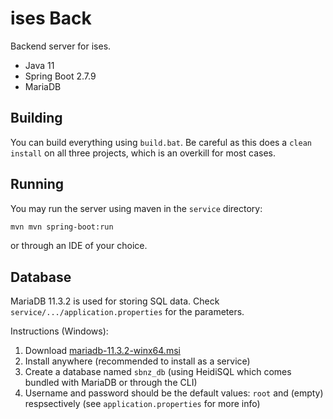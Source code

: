# ises Back

Backend server for ises.

- Java 11
- Spring Boot 2.7.9
- MariaDB

## Building

You can build everything using `build.bat`. Be careful as this does a `clean
install` on all three projects, which is an overkill for most cases.

## Running

You may run the server using maven in the `service` directory:

```bash
mvn mvn spring-boot:run
```

or through an IDE of your choice.

## Database

MariaDB 11.3.2 is used for storing SQL data.
Check `service/.../application.properties` for the parameters.

Instructions (Windows):

1. Download [mariadb-11.3.2-winx64.msi](https://mariadb.org/download/?t=mariadb&p=mariadb&r=11.3.2&os=windows&cpu=x86_64&pkg=msi&mirror=bme)
2. Install anywhere (recommended to install as a service)
3. Create a database named `sbnz_db` (using HeidiSQL which comes bundled with MariaDB or through the CLI)
4. Username and password should be the default values: `root` and (empty) respsectively (see `application.properties` for more info)